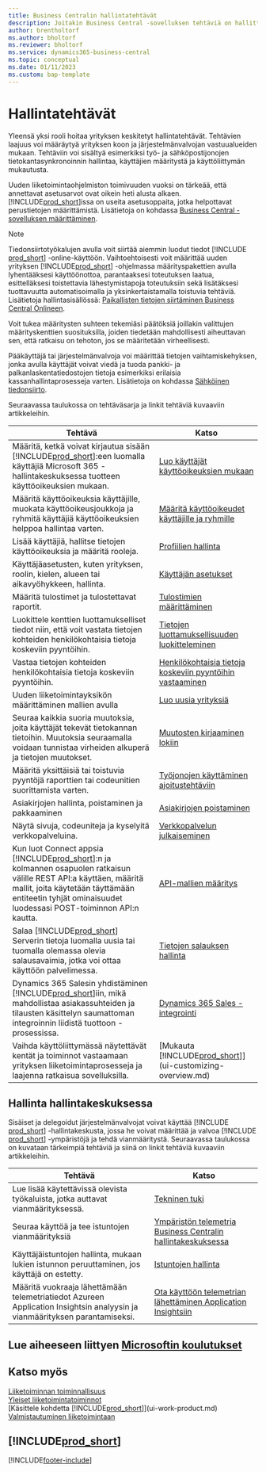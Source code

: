 ```yaml
---
title: Business Centralin hallintatehtävät
description: Joitakin Business Central -sovelluksen tehtäviä on hallittava ja määritettävä keskitetysti. Katso lisätietoja näistä tehtävistä ja niiden määrittämisestä.
author: brentholtorf
ms.author: bholtorf
ms.reviewer: bholtorf
ms.service: dynamics365-business-central
ms.topic: conceptual
ms.date: 01/11/2023
ms.custom: bap-template
---
```

# <a name="administration-tasks"></a>Hallintatehtävät

Yleensä yksi rooli hoitaa yrityksen keskitetyt hallintatehtävät. Tehtävien laajuus voi määräytyä yrityksen koon ja järjestelmänvalvojan vastuualueiden mukaan. Tehtäviin voi sisältyä esimerkiksi työ- ja sähköpostijonojen tietokantasynkronoinnin hallintaa, käyttäjien määritystä ja käyttöliittymän mukautusta.  

Uuden liiketoimintaohjelmiston toimivuuden vuoksi on tärkeää, että annettavat asetusarvot ovat oikein heti alusta alkaen. [!INCLUDE[prod_short](includes/prod_short.md)]issa on useita asetusoppaita, jotka helpottavat perustietojen määrittämistä. Lisätietoja on kohdassa [Business Central -sovelluksen määrittäminen](setup.md).

> [!NOTE]
> Tiedonsiirtotyökalujen avulla voit siirtää aiemmin luodut tiedot [!INCLUDE [prod_short](includes/prod_short.md)] -online-käyttöön. Vaihtoehtoisesti voit määrittää uuden yrityksen [!INCLUDE[prod_short](includes/prod_short.md)] -ohjelmassa määrityspakettien avulla lyhentääksesi käyttöönottoa, parantaaksesi toteutuksen laatua, esittelläksesi toistettavia lähestymistapoja toteutuksiin sekä lisätäksesi tuottavuutta automatisoimalla ja yksinkertaistamalla toistuvia tehtäviä. Lisätietoja hallintasisällössä: [Paikallisten tietojen siirtäminen Business Central Onlineen](/dynamics365/business-central/dev-itpro/administration/migrate-data).

Voit tukea määritysten suhteen tekemiäsi päätöksiä joillakin valittujen määrityskenttien suosituksilla, joiden tiedetään mahdollisesti aiheuttavan sen, että ratkaisu on tehoton, jos se määritetään virheellisesti.  

Pääkäyttäjä tai järjestelmänvalvoja voi määrittää tietojen vaihtamiskehyksen, jonka avulla käyttäjät voivat viedä ja tuoda pankki- ja palkanlaskentatiedostojen tietoja esimerkiksi erilaisia kassanhallintaprosesseja varten. Lisätietoja on kohdassa [Sähköinen tiedonsiirto](across-data-exchange.md).

Seuraavassa taulukossa on tehtäväsarja ja linkit tehtäviä kuvaaviin artikkeleihin.  

|**Tehtävä**|**Katso**|  
|------------|-------------|
|Määritä, ketkä voivat kirjautua sisään [!INCLUDE[prod_short](includes/prod_short.md)]:een luomalla käyttäjiä Microsoft 365 -hallintakeskuksessa tuotteen käyttöoikeuksien mukaan.|[Luo käyttäjät käyttöoikeuksien mukaan](ui-how-users-permissions.md)|
|Määritä käyttöoikeuksia käyttäjille, muokata käyttöoikeusjoukkoja ja ryhmitä käyttäjiä käyttöoikeuksien helppoa hallintaa varten.|[Määritä käyttöoikeudet käyttäjille ja ryhmille](ui-how-users-permissions.md)|
|Lisää käyttäjiä, hallitse tietojen käyttöoikeuksia ja määritä rooleja.|[Profiilien hallinta](admin-users-profiles-roles.md)|
|Käyttäjäasetusten, kuten yrityksen, roolin, kielen, alueen tai aikavyöhykkeen, hallinta.|[Käyttäjän asetukset](admin-manage-user-settings-preferences.md)|
|Määritä tulostimet ja tulostettavat raportit.|[Tulostimien määrittäminen](ui-specify-printer-selection-reports.md)|
|Luokittele kenttien luottamukselliset tiedot niin, että voit vastata tietojen kohteiden henkilökohtaisia tietoja koskeviin pyyntöihin.|[Tietojen luottamuksellisuuden luokitteleminen](admin-classifying-data-sensitivity.md)|
|Vastaa tietojen kohteiden henkilökohtaisia tietoja koskeviin pyyntöihin.|[Henkilökohtaisia tietoja koskeviin pyyntöihin vastaaminen](admin-responding-to-requests-about-personal-data.md)|
|Uuden liiketoimintayksikön määrittäminen mallien avulla|[Luo uusia yrityksiä](about-new-company.md)|
|Seuraa kaikkia suoria muutoksia, joita käyttäjät tekevät tietokannan tietoihin. Muutoksia seuraamalla voidaan tunnistaa virheiden alkuperä ja tietojen muutokset.|[Muutosten kirjaaminen lokiin](across-log-changes.md)|  
|Määritä yksittäisiä tai toistuvia pyyntöjä raporttien tai codeunitien suorittamista varten.|[Työjonojen käyttäminen ajoitustehtäviin](admin-job-queues-schedule-tasks.md)|  
|Asiakirjojen hallinta, poistaminen ja pakkaaminen|[Asiakirjojen poistaminen](admin-manage-documents.md)|  
|Näytä sivuja, codeuniteja ja kyselyitä verkkopalveluina.|[Verkkopalvelun julkaiseminen](across-how-publish-web-service.md)|
|Kun luot Connect appsia [!INCLUDE[prod_short](includes/prod_short.md)]:n ja kolmannen osapuolen ratkaisun välille REST API:a käyttäen, määritä mallit, joita käytetään täyttämään entiteetin tyhjät ominaisuudet luodessasi POST-toiminnon API:n kautta.|[API-mallien määritys](admin-configuring-api-template.md)|
|Salaa [!INCLUDE[prod_short](includes/prod_short.md)] Serverin tietoja luomalla uusia tai tuomalla olemassa olevia salausavaimia, jotka voi ottaa käyttöön palvelimessa.|[Tietojen salauksen hallinta](admin-manage-data-encryption.md)|
|Dynamics 365 Salesin yhdistäminen [!INCLUDE[prod_short](includes/prod_short.md)]iin, mikä mahdollistaa asiakassuhteiden ja tilausten käsittelyn saumattoman integroinnin liidistä tuottoon -prosessissa.|[Dynamics 365 Sales -integrointi](admin-prepare-dynamics-365-for-sales-for-integration.md)|
|Vaihda käyttöliittymässä näytettävät kentät ja toiminnot vastaamaan yrityksen liiketoimintaprosesseja ja laajenna ratkaisua sovelluksilla.|[Mukauta [!INCLUDE[prod_short](includes/prod_short.md)]](ui-customizing-overview.md)|

## <a name="administration-in-the-admin-center"></a>Hallinta hallintakeskuksessa

Sisäiset ja delegoidut järjestelmänvalvojat voivat käyttää [!INCLUDE [prod_short](includes/prod_short.md)] -hallintakeskusta, jossa he voivat määrittää ja valvoa [!INCLUDE [prod_short](includes/prod_short.md)] -ympäristöjä ja tehdä vianmääritystä. Seuraavassa taulukossa on kuvataan tärkeimpiä tehtäviä ja siinä on linkit tehtäviä kuvaaviin artikkeleihin.  

|**Tehtävä**|**Katso**|  
|------------|-------------|
|Lue lisää käytettävissä olevista työkaluista, jotka auttavat vianmäärityksessä.|[Tekninen tuki](/dynamics365/business-central/dev-itpro/technical-support)|
|Seuraa käyttöä ja tee istuntojen vianmäärityksiä|[Ympäristön telemetria Business Centralin hallintakeskuksessa](/dynamics365/business-central/dev-itpro/administration/tenant-admin-center-telemetry)|
|Käyttäjäistuntojen hallinta, mukaan lukien istunnon peruuttaminen, jos käyttäjä on estetty.|[Istuntojen hallinta](/dynamics365/business-central/dev-itpro/administration/tenant-admin-center-manage-sessions)|
|Määritä vuokraaja lähettämään telemetriatiedot Azureen Application Insightsin analyysin ja vianmäärityksen parantamiseksi.|[Ota käyttöön telemetrian lähettäminen Application Insightsiin](/dynamics365/business-central/dev-itpro/administration/telemetry-enable-application-insights)|

## <a name="see-related-microsoft-training"></a>Lue aiheeseen liittyen [Microsoftin koulutukset](/training/paths/deploy-configure-dynamics-365-business-central/)

## <a name="see-also"></a>Katso myös

[Liiketoiminnan toiminnallisuus](across-business-functionality.md)  
[Yleiset liiketoimintatoiminnot](ui-across-business-areas.md)  
[Käsittele kohdetta [!INCLUDE[prod_short](includes/prod_short.md)]](ui-work-product.md)  
[Valmistautuminen liiketoimintaan](ui-get-ready-business.md)  

## [!INCLUDE[prod_short](includes/free_trial_md.md)]  


[!INCLUDE[footer-include](includes/footer-banner.md)]
